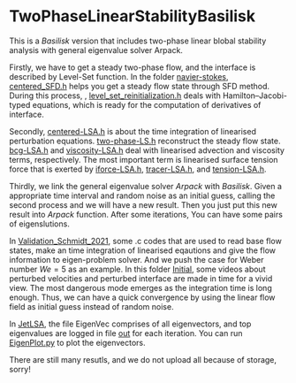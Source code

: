 # TwoPhaseLinearStabilityBasilisk

This is a $Basilisk$ version that includes two-phase linear blobal stability analysis with general eigenvalue solver Arpack.

Firstly, we have to get a steady two-phase flow, and the interface is described by Level-Set function. In the folder [navier-stokes](navier-stokes/), [centered_SFD.h](navier-stokes/centered_SFD.h) helps you get a steady flow state through SFD method. During this process, , [level_set_reinitialization.h](level_set_reinitialization.h) deals with Hamilton–Jacobi-typed equations, which is ready for the computation of derivatives of interface. 

Secondly, [centered-LSA.h](navier-stokes/centered-LSA.h) is about the time integration of linearised perturbation equations. [two-phase-LS.h](two-phase-LS.h) reconstruct the steady flow state. [bcg-LSA.h](bcg-LSA.h) and [viscosity-LSA.h](viscosity-LSA.h) deal with linearised advection and viscosity terms, respectively. The most important term is linearised surface tension force that is exerted by [iforce-LSA.h](iforce-LSA.h), [tracer-LSA.h](tracer-LSA.h), and [tension-LSA.h](tension-LSA.h).

Thirdly, we link the general eigenvalue solver $Arpack$ with $Basilisk$. Given a appropriate time interval and random noise as an initial guess, calling the second process and we will have a new result. Then you just put this new result into $Arpack$ function. After some iterations, You can have some pairs of eigenslutions.

In [Validation_Schmidt_2021](Validation_Schmidt_2021/), some .c codes that are used to read base flow states, make an time integration of linearised eqautions and give the flow information to eigen-problem solver. And we push the case for Weber number $We=5$ as an example. In this folder [Initial](Validation_Schmidt_2021/Initial), some videos about perturbed velocities and perturbed interface are made in time for a vivid view. The most dangerous mode emerges as the integration time is long enough. Thus, we can have a quick convergence by using the linear flow field as initial guess instead of random noise.

In [JetLSA](JetLSA/), the file EigenVec comprises of all eigenvectors, and top eigenvalues are logged in file [out](JetLSA/out) for each iteration. You can run [EigenPlot.py](JetLSA/EigenPlot.py) to plot the eigenvectors. 

There are still many resutls, and we do not upload all because of storage, sorry! 
